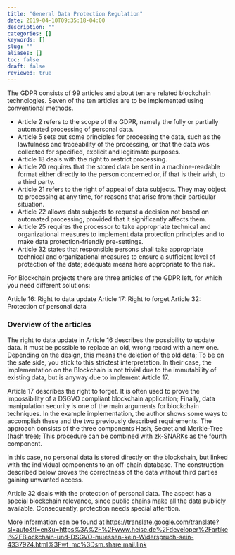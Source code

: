 ```yaml
---
title: "General Data Protection Regulation"
date: 2019-04-10T09:35:18-04:00
description: ""
categories: []
keywords: []
slug: ""
aliases: []
toc: false
draft: false
reviewed: true
---
```


The GDPR consists of 99 articles and about ten are related blockchain technologies. Seven of the ten articles are to be implemented using conventional methods. 

* Article 2 refers to the scope of the GDPR, namely the fully or partially automated processing of personal data.
* Article 5 sets out some principles for processing the data, such as the lawfulness and traceability of the processing, or that the data was collected for specified, explicit and legitimate purposes.
* Article 18 deals with the right to restrict processing.
* Article 20 requires that the stored data be sent in a machine-readable format either directly to the person concerned or, if that is their wish, to a third party.
* Article 21 refers to the right of appeal of data subjects. They may object to processing at any time, for reasons that arise from their particular situation.
* Article 22 allows data subjects to request a decision not based on automated processing, provided that it significantly affects them.
* Article 25 requires the processor to take appropriate technical and organizational measures to implement data protection principles and to make data protection-friendly pre-settings.
* Article 32 states that responsible persons shall take appropriate technical and organizational measures to ensure a sufficient level of protection of the data; adequate means here appropriate to the risk.


For Blockchain projects there are three articles of the GDPR left, for which you need different solutions:

Article 16: Right to data update
Article 17: Right to forget
Article 32: Protection of personal data

### Overview of the articles

The right to data update in Article 16 describes the possibility to update data. It must be possible to replace an old, wrong record with a new one. Depending on the design, this means the deletion of the old data; To be on the safe side, you stick to this strictest interpretation. In their case, the implementation on the Blockchain is not trivial due to the immutability of existing data, but is anyway due to implement Article 17.

Article 17 describes the right to forget. It is often used to prove the impossibility of a DSGVO compliant blockchain application; Finally, data manipulation security is one of the main arguments for blockchain techniques. In the example implementation, the author shows some ways to accomplish these and the two previously described requirements. The approach consists of the three components Hash, Secret and Merkle-Tree (hash tree); This procedure can be combined with zk-SNARKs as the fourth component.

In this case, no personal data is stored directly on the blockchain, but linked with the individual components to an off-chain database. The construction described below proves the correctness of the data without third parties gaining unwanted access.

Article 32 deals with the protection of personal data. The aspect has a special blockchain relevance, since public chains make all the data publicly available. Consequently, protection needs special attention.

More information can be found at https://translate.google.com/translate?sl=auto&tl=en&u=https%3A%2F%2Fwww.heise.de%2Fdeveloper%2Fartikel%2FBlockchain-und-DSGVO-muessen-kein-Widerspruch-sein-4337924.html%3Fwt_mc%3Dsm.share.mail.link

